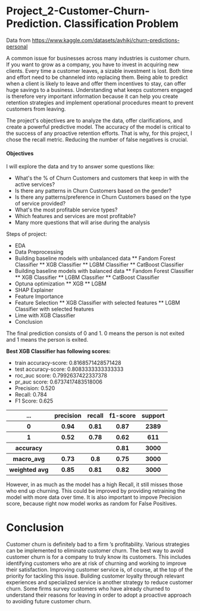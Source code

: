 # Project_2-Customer-Churn-Prediction. Classification Problem
Data from https://www.kaggle.com/datasets/avhikj/churn-predictions-personal

A common issue for businesses across many industries is customer churn. If you want to grow as a company, you have to invest in acquiring new clients. Every time a customer leaves, a sizable investment is lost. Both time and effort need to be channeled into replacing them. Being able to predict when a client is likely to leave and offer them incentives to stay, can offer huge savings to a business.
Understanding what keeps customers engaged is therefore very important information because it can help you create retention strategies and implement operational procedures meant to prevent customers from leaving.

The project's objectives are to analyze the data, offer clarifications, and create a powerful predictive model. The accuracy of the model is critical to the success of any proactive retention efforts. That is why, for this project, I chose the recall metric. Reducing the number of false negatives is crucial.



#### <b> Objectives</b>
I will explore the data and try to answer some questions like:
* What's the % of Churn Customers and customers that keep in with the active services?
* Is there any patterns in Churn Customers based on the gender?
* Is there any patterns/preference in Churn Customers based on the type of service provided?
* What's the most profitable service types?
* Which features and services are most profitable?
* Many more questions that will arise during the analysis


Steps of project:
* EDA
* Data Preprocessing
* Building baseline models with unbalanced data
  ** Fandom Forest Classifier
  ** XGB Classifier
  ** LGBM Classifier
  ** CatBoost Classifier
* Building baseline models with balanced data 
  ** Fandom Forest Classifier
  ** XGB Classifier
  ** LGBM Classifier
  ** CatBoost Classifier
* Optuna optimization
  ** XGB
  ** LGBM
* SHAP Explainer
* Feature Importance
* Feature Selection
  ** XGB Classifier with selected features
  ** LGBM Classifier with selected features
* Lime with XGB Classifier
* Conclusion

 
 The final prediction consists of 0 and 1. 0 means the person is not exited and 1 means the person is exited.
 
 <b> Best XGB Classifier has following scores: </b>


<ul class="b">
  <li>train accuracy-score: 0.8168571428571428</li>
  <li>test accuracy-score: 0.8083333333333333</li>
  <li>roc_auc score:  0.7992637422337378</li>
  <li>pr_auc score:  0.6737417483518006</li>
  <li>Precision: 0.520</li>
  <li>Recall: 0.784</li>
  <li>F1 Score: 0.625</li>
</ul>

<table>
  <tr>
    <th>...</th>
    <th>precision</th>
    <th>recall</th>
    <th>f1-score</th>
    <th>support</th>
  </tr>
  <tr>
    <th>0</th>
    <th>0.94</th>
    <th>0.81</th>
    <th>0.87</th>
    <th>2389</th>
  </tr>
  <tr>
    <th>1</th>
    <th>0.52</th>
    <th>0.78</th>
    <th>0.62</th>
    <th>611</th>
  </tr>
  <tr>
    <th>accuracy</th>
    <th></th>
    <th></th>
    <th>0.81</th>
    <th>3000</th>
  </tr>
  <tr>
    <th>macro_avg</th>
    <th>0.73</th>
    <th>0.8</th>
    <th>0.75</th>
    <th>3000</th>
  </tr>
  <tr>
    <th>weighted avg</th>
    <th>0.85</th>
    <th>0.81</th>
    <th>0.82</th>
    <th>3000</th>
  </tr>
</table>

<p> However, in as much as the model has a high Recall, it still misses those who end up churning. This could be improved by providing retraining the model with more data over time. It is also important to impove Precision score, because right now model works as random for False Positives.</p>

<h1> Conclusion </h1>
<p> Customer churn is definitely bad to a firm ’s profitability. Various strategies can be implemented to eliminate customer churn. The best way to avoid customer churn is for a company to truly know its customers. This includes identifying customers who are at risk of churning and working to improve their satisfaction. Improving customer service is, of course, at the top of the priority for tackling this issue. Building customer loyalty through relevant experiences and specialized service is another strategy to reduce customer churn. Some firms survey customers who have already churned to understand their reasons for leaving in order to adopt a proactive approach to avoiding future customer churn.</p>


